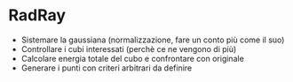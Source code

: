 # RadRay

- Sistemare la gaussiana (normalizzazione, fare un conto più come il suo)
- Controllare i cubi interessati (perchè ce ne vengono di più)
- Calcolare energia totale del cubo e confrontare con originale
- Generare i punti con criteri arbitrari da definire
